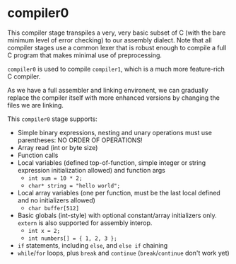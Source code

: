 # compiler0

This compiler stage transpiles a very, very basic subset of C (with the bare minimum level of error checking)
to our assembly dialect. Note that all compiler stages use a common lexer that is robust enough to compile a full
C program that makes minimal use of preprocessing.

`compiler0` is used to compile `compiler1`, which is a much more feature-rich C compiler.

As we have a full assembler and linking environent, we can gradually replace the compiler itself with more
enhanced versions by changing the files we are linking.

This `compiler0` stage supports:

 * Simple binary expressions, nesting and unary operations must use parentheses: NO ORDER OF OPERATIONS!
 * Array read (int or byte size)
 * Function calls
 * Local variables (defined top-of-function, simple integer or string expression initialization allowed) and function args
    * `int sum = 10 * 2;`
    * `char* string = "hello world";`
 * Local array variables (one per function, must be the last local defined and no initializers allowed)
    * `char buffer[512]`
 * Basic globals (int-style) with optional constant/array initializers only. `extern` is also supported for assembly interop.
    * `int x = 2;`
    * `int numbers[] = { 1, 2, 3 };`
 * `if` statements, including `else`, and `else if` chaining
 * `while`/`for` loops, plus `break` and `continue` (`break`/`continue` don't work yet)
